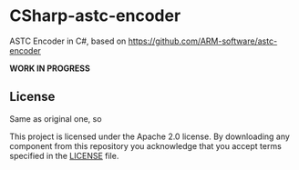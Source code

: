 # CSharp-astc-encoder
 ASTC Encoder in C#, based on https://github.com/ARM-software/astc-encoder

 **WORK IN PROGRESS**

 ## License
 Same as original one, so 
 
 This project is licensed under the Apache 2.0 license. By downloading any component from this repository you acknowledge that you accept terms specified in the [LICENSE](LICENSE) file.
